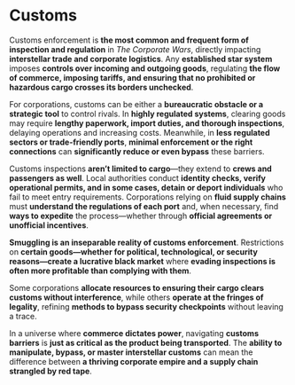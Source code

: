 # Customs

Customs enforcement is **the most common and frequent form of inspection and regulation** in _The Corporate Wars_, directly impacting **interstellar trade and corporate logistics**. Any **established star system** imposes **controls over incoming and outgoing goods**, regulating **the flow of commerce, imposing tariffs, and ensuring that no prohibited or hazardous cargo crosses its borders unchecked**.

For corporations, customs can be either a **bureaucratic obstacle or a strategic tool** to control rivals. In **highly regulated systems**, clearing goods may require **lengthy paperwork, import duties, and thorough inspections**, delaying operations and increasing costs. Meanwhile, in **less regulated sectors or trade-friendly ports**, **minimal enforcement or the right connections** can **significantly reduce or even bypass** these barriers.

Customs inspections **aren’t limited to cargo**—they extend to **crews and passengers as well**. Local authorities conduct **identity checks, verify operational permits, and in some cases, detain or deport individuals** who fail to meet entry requirements. Corporations relying on **fluid supply chains** must **understand the regulations of each port** and, when necessary, find **ways to expedite** the process—whether through **official agreements or unofficial incentives**.

**Smuggling is an inseparable reality of customs enforcement**. Restrictions on **certain goods—whether for political, technological, or security reasons—create a lucrative black market** where **evading inspections is often more profitable than complying with them**.

Some corporations **allocate resources to ensuring their cargo clears customs without interference**, while others **operate at the fringes of legality**, refining **methods to bypass security checkpoints** without leaving a trace.

In a universe where **commerce dictates power**, navigating **customs barriers** is **just as critical as the product being transported**. The **ability to manipulate, bypass, or master interstellar customs** can mean the difference between **a thriving corporate empire and a supply chain strangled by red tape**.
